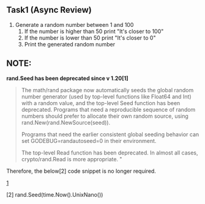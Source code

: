 
## Task1 (Async Review)

1. Generate a random number between 1 and 100
    1. If the number is higher than 50 print "It's closer to 100"
    2. If the number is lower than 50 print "It's closer to 0"
    3. Print the generated random number

## NOTE: 
**rand.Seed has been deprecated since v 1.20[1]**

> The math/rand package now automatically seeds the global random number generator (used by top-level functions like Float64 and Int) with a random value, and the top-level Seed function has been deprecated. Programs that need a reproducible sequence of random numbers should prefer to allocate their own random source, using rand.New(rand.NewSource(seed)).
>
> Programs that need the earlier consistent global seeding behavior can set GODEBUG=randautoseed=0 in their environment.
>
> The top-level Read function has been deprecated. In almost all cases, crypto/rand.Read is more appropriate. "

Therefore, the below[2] code snippet is no longer required.

[1](https://tip.golang.org/doc/go1.20)


[2] rand.Seed(time.Now().UnixNano())


